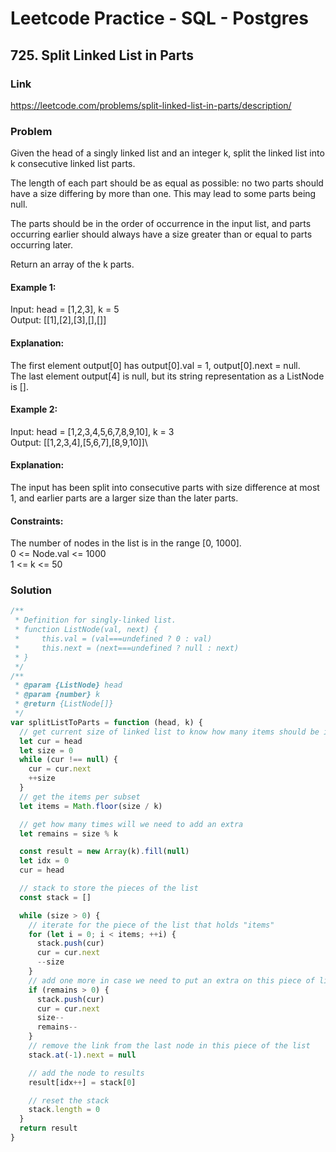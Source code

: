 # Leetcode Practice - SQL - Postgres

## 725. Split Linked List in Parts

### Link

https://leetcode.com/problems/split-linked-list-in-parts/description/

### Problem

Given the head of a singly linked list and an integer k, split the linked list into k consecutive linked list parts.

The length of each part should be as equal as possible: no two parts should have a size differing by more than one. This may lead to some parts being null.

The parts should be in the order of occurrence in the input list, and parts occurring earlier should always have a size greater than or equal to parts occurring later.

Return an array of the k parts.

#### Example 1:

Input: head = [1,2,3], k = 5\
Output: [[1],[2],[3],[],[]]

#### Explanation:

The first element output[0] has output[0].val = 1, output[0].next = null.\
The last element output[4] is null, but its string representation as a ListNode is [].

#### Example 2:

Input: head = [1,2,3,4,5,6,7,8,9,10], k = 3\
Output: [[1,2,3,4],[5,6,7],[8,9,10]]\

#### Explanation:

The input has been split into consecutive parts with size difference at most 1, and earlier parts are a larger size than the later parts.

#### Constraints:

The number of nodes in the list is in the range [0, 1000].\
0 <= Node.val <= 1000\
1 <= k <= 50

### Solution

```javascript
/**
 * Definition for singly-linked list.
 * function ListNode(val, next) {
 *     this.val = (val===undefined ? 0 : val)
 *     this.next = (next===undefined ? null : next)
 * }
 */
/**
 * @param {ListNode} head
 * @param {number} k
 * @return {ListNode[]}
 */
var splitListToParts = function (head, k) {
  // get current size of linked list to know how many items should be in each subset
  let cur = head
  let size = 0
  while (cur !== null) {
    cur = cur.next
    ++size
  }
  // get the items per subset
  let items = Math.floor(size / k)

  // get how many times will we need to add an extra
  let remains = size % k

  const result = new Array(k).fill(null)
  let idx = 0
  cur = head

  // stack to store the pieces of the list
  const stack = []

  while (size > 0) {
    // iterate for the piece of the list that holds "items"
    for (let i = 0; i < items; ++i) {
      stack.push(cur)
      cur = cur.next
      --size
    }
    // add one more in case we need to put an extra on this piece of list
    if (remains > 0) {
      stack.push(cur)
      cur = cur.next
      size--
      remains--
    }
    // remove the link from the last node in this piece of the list
    stack.at(-1).next = null

    // add the node to results
    result[idx++] = stack[0]

    // reset the stack
    stack.length = 0
  }
  return result
}
```
